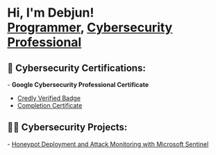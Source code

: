 <h1>Hi, I'm Debjun! <br/><a href="https://github.com/joshmadakor1">Programmer</a>, <a href="https://www.linkedin.com/in/debjun-nepal-9987272b2/">Cybersecurity Professional</a>


<h2>📜 Cybersecurity Certifications:</h2>
  - <b>Google Cybersecurity Professional Certificate</b>

  - [Credly Verified Badge](https://www.credly.com/badges/7fbe85cb-1731-4a67-844d-01fcff18791a/linked_in_profile)
  - [Completion Certificate](https://www.coursera.org/account/accomplishments/professional-cert/92U37CCU7XHM)
  

  <h2>👨‍💻 Cybersecurity Projects:</h2>
      - <a href="https://github.com/debjunnepal24/HoneypotLab">Honeypot Deployment and Attack Monitoring with Microsoft Sentinel</a>
     
  
